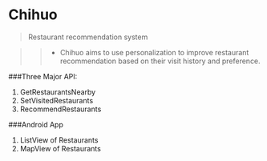 # Chihuo
>Restaurant recommendation system

>>* Chihuo aims to use personalization to improve restaurant recommendation based on their visit history and preference.

###Three Major API:
1. GetRestaurantsNearby
2. SetVisitedRestaurants
3. RecommendRestaurants

###Android App
1. ListView of Restaurants
2. MapView of Restaurants
